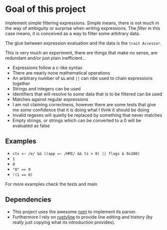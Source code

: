 # Goal of this project
Implement simple filtering expressions.  Simple means, there is not
much in the way of ambiguity or surprise when writing expressions. The
*filter* in this case means, it is conceived as a way to filter some
arbitrary data.


The glue between expression evaluation and the data is the `trait Accessor`.


This is very much an experiment, there are things that make no sense, are
redundant and/or just plain inefficient...

* Expressions follow a c-like syntax
* There are nearly none mathematical operations
* An arbitrary number of `&&` and `||` can nbe used to chain
  expressions together
* Strings and integers can be used
* Identifiers that will resolve to *some* data that is to be
  filtered can be used
* Matches against regular expressions
* I am not claiming correctness, however there are some tests
  that give me *some* confidence that it is doing what I think
  it should be doing
* Invalid regexes will quietly be replaced by something that never
  matches
* Empty strings, or strings which can be converted to a 0
  will be evaluated as false

## Examples

* `ctx =~ /e/ && ((app =~ /HMI/ && ts > 0) || flags & 0x100)`
* `1`
* `0`
* `"0" == 0`
* `!(1 == 0)`

For more examples check the tests and main

## Dependencies
* This project uses the awesome [nom](https://github.com/Geal/nom) to
  implement its parser.
* Furthermore I rely on [rustyline](https://github.com/kkawakam/rustyline)
  to provide line editing and history (by really just copying what
  its introduction provides).

